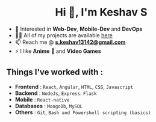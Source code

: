 <h1 align="center">Hi 👋, I'm Keshav S</h1>

- 🚀 Interested in **Web-Dev**, **Mobile-Dev** and **DevOps**
- 👨‍💻 All of my projects are available <a href="https://github.com/Keshav13142?tab=repositories"
    target="_blank">here</a>
- 📫 Reach me @ **s.keshav13142@gmail.com**
- ⚡ I like **Anime** 🤖 and **Video Games**

## Things I've worked with :

- **Frontend** : `React`, `Angular`, `HTML`, `CSS`, `Javascript`
- **Backend**  : `NodeJs`, `Express`. `Flask`
- **Mobile** : `React-native`
- **Databases** : `MongoDb`, `MySQL`
- **Others** : `Git`, `Bash and Powershell scripting (basics)`

<!--- STATS --->
<div align='center'>
<br/>  
    
<!-- ![](https://github-profile-summary-cards.vercel.app/api/cards/profile-details?username=keshav13142&theme=github_dark) -->   
    
<!-- ![](https://github-readme-stats.vercel.app/api/top-langs/?username=keshav13142&layout=compact&theme=dark) -->    
</div>
